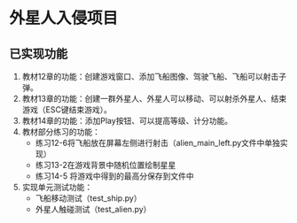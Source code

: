 # 外星人入侵项目

## 已实现功能
1.	教材12章的功能：创建游戏窗口、添加飞船图像、驾驶飞船、飞船可以射击子弹。
2.	教材13章的功能：创建一群外星人、外星人可以移动、可以射杀外星人、结束游戏（ESC键结束游戏）。
3.	教材14章的功能：添加Play按钮、可以提高等级、计分功能。
4.	教材部分练习的功能：
    * 练习12-6将飞船放在屏幕左侧进行射击（alien_main_left.py文件中单独实现）
    * 练习13-2在游戏背景中随机位置绘制星星
    * 练习14-5 将游戏中得到的最高分保存到文件中
5.	实现单元测试功能：
    * 飞船移动测试（test_ship.py）
    * 外星人触碰测试（test_alien.py）